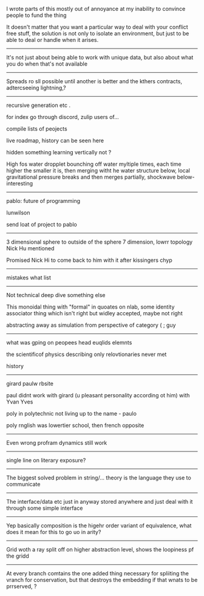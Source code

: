 
I wrote parts of this mostly out of annoyance at my inability to convince people to fund the thing  

  
It doesn't matter that you want a particular way to deal with your conflict free stuff, the solution is not only to isolate an environment, but just to be able to deal or handle when it arises.  

---

It's not just about being able to work with unique data, but also about what you do when that's not available

---

Spreads ro sll possible until another is better and the kthers contracts, adtercseeing lightning,?

---

recursive generation etc .  
  
for index go through discord, zulip users of...  
  
compile lists of peojects  
  
live roadmap, history can be seen here  
  
hidden something learning vertically not ?  
  
  
High fos water dropplet bounching off water myltiple times, each time higher the smaller it is, then merging witht he water structure below, local gravitational pressure breaks and then merges partially, shockwave below- interesting

---

pablo:
future of programming  
  
lunwilson  

send loat of project to pablo

---

3 dimensional sphere to outside of the sphere 7 dimension, lowrr topology Nick Hu mentioned  
  
Promised Nick Hi to come back to him with it after kissingers chyp

---

mistakes what list

---

Not technical deep dive something else  
  

This monoidal thing with "formal" in quoates on nlab, some identity associator thing which isn't right but widley accepted, maybe not right  
  
  
abstracting away as simulation from perspective of category ( ; guy

---

what was gping on peopees head euqlids elemnts  
  
the scientificof physics describing only relovtionaries never met  
  
history

---

girard paulw rbsite  
  
paul didnt work with girard (u pleasant personality according ot him) with Yvan Yves  

poly in polytechnic not living up to the name - paulo  

  
poly rnglish was lowertier school, then french opposite

---

Even wrong profram dynamics still work

---

single line on literary exposure?

---

The biggest solved problem in string/... theory is the language they use to communicate

---

The interface/data etc just in anyway stored anywhere and just deal with it through some simple interface

---

Yep basically composition is the higehr order variant of equivalence, what does it mean for this to go uo in arity?  

---

Grid woth a ray split off on higher abstraction level, shows the loopiness pf the gridd

---

At every branch comtains the one added thing necessary for spliiting the vranch for conservation, but that destroys the embedding if that wnats to be prrserved, ?
